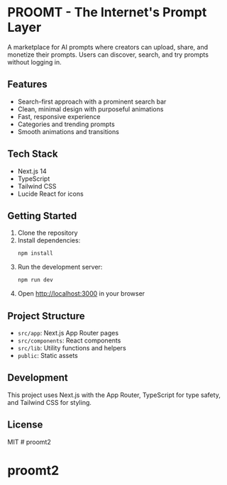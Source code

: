 # PROOMT - The Internet's Prompt Layer

A marketplace for AI prompts where creators can upload, share, and monetize their prompts. Users can discover, search, and try prompts without logging in.

## Features

- Search-first approach with a prominent search bar
- Clean, minimal design with purposeful animations
- Fast, responsive experience
- Categories and trending prompts
- Smooth animations and transitions

## Tech Stack

- Next.js 14
- TypeScript
- Tailwind CSS
- Lucide React for icons

## Getting Started

1. Clone the repository
2. Install dependencies:
   ```bash
   npm install
   ```
3. Run the development server:
   ```bash
   npm run dev
   ```
4. Open [http://localhost:3000](http://localhost:3000) in your browser

## Project Structure

- `src/app`: Next.js App Router pages
- `src/components`: React components
- `src/lib`: Utility functions and helpers
- `public`: Static assets

## Development

This project uses Next.js with the App Router, TypeScript for type safety, and Tailwind CSS for styling.

## License

MIT # proomt2
# proomt2
